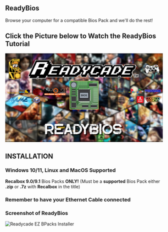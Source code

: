 

## ReadyBios
Browse your computer for a compatible Bios Pack and we'll do the rest!

## Click the Picture below to Watch the ReadyBios Tutorial
[![EZ Bios Packs](EZ_Bios_Packs.jpg)](https://readycade.com/2023/11/02/readycade-bios-pack-installer-1-0-tutorial/)

## INSTALLATION

### Windows 10/11, Linux and MacOS Supported

**Recalbox 9.0/9.1** Bios Packs **ONLY!**
(Must be a **supported** Bios Pack either **.zip** or **.7z** with **Recalbox** in the title)

### Remember to have your Ethernet Cable connected

### Screenshot of ReadyBios
![Readycade EZ BPacks Installer](https://github.com/readycade/readybios/blob/master/readycade_biospack.PNG)
